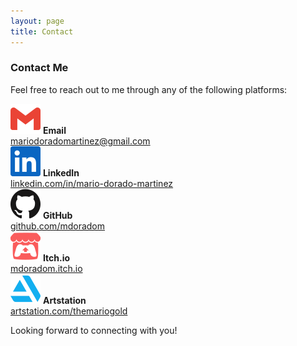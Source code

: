 ```yaml
---
layout: page
title: Contact
---
```


<div class="contact-section">
  <h3>Contact Me</h3>
  <p>Feel free to reach out to me through any of the following platforms:</p>
  
  <div class="contact-item">
    <img src="/assets/icons/gmail-color.svg" alt="Email">
    <span>
      <b>Email</b><br>
      <a href="mailto:mariodoradomartinez@gmail.com">mariodoradomartinez@gmail.com</a>
    </span>
  </div>

  <div class="contact-item">
    <img src="/assets/icons/linkedin-color.svg" alt="LinkedIn">
    <span>
      <b>LinkedIn</b><br>
      <a href="https://www.linkedin.com/in/mario-dorado-martinez" target="_blank">linkedin.com/in/mario-dorado-martinez</a>
    </span>
  </div>

  <div class="contact-item">
    <img src="/assets/icons/github-color.svg" alt="GitHub">
    <span>
      <b>GitHub</b><br>
      <a href="https://github.com/mdoradom" target="_blank">github.com/mdoradom</a>
    </span>
  </div>

  <div class="contact-item">
    <img src="/assets/icons/itchdotio-color.svg" alt="Itch.io">
    <span>
      <b>Itch.io</b><br>
      <a href="https://mdoradom.itch.io" target="_blank">mdoradom.itch.io</a>
    </span>
  </div>

  <div class="contact-item">
    <img src="/assets/icons/artstation-color.svg" alt="Artstation">
    <span>
      <b>Artstation</b><br>
      <a href="https://www.artstation.com/themariogold" target="_blank">artstation.com/themariogold</a>
    </span>
  </div>

  <p>Looking forward to connecting with you!</p>
</div>
